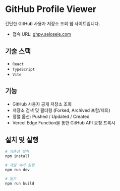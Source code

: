# GitHub Profile Viewer

간단한 GitHub 사용자 저장소 조회 웹 사이트입니다.

- 접속 URL: [ghpv.selosele.com](https://ghpv.selosele.com)

## 기술 스택

- `React`
- `TypeScript`
- `Vite`

## 기능

- GitHub 사용자 공개 저장소 조회
- 저장소 검색 및 필터링 (Forked, Archived 포함/제외)
- 정렬 옵션: Pushed / Updated / Created
- Vercel Edge Function을 통한 GitHub API 요청 프록시

## 설치 및 실행

```bash
# 의존성 설치
npm install

# 개발 서버 실행
npm run dev

# 빌드
npm run build
```
